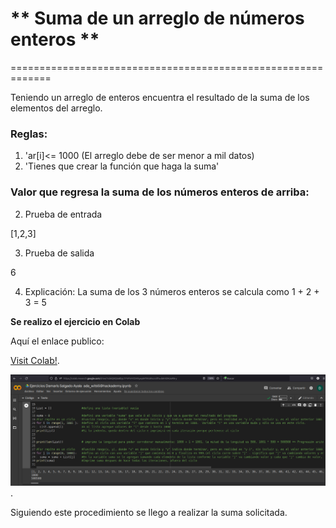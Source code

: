 #  ** Suma de un arreglo de números enteros **
=============================================================

Teniendo un arreglo de enteros encuentra el resultado de la suma de los elementos del arreglo.

### Reglas:

1. 'ar[i]<= 1000 (El arreglo debe de ser menor a mil datos) 
2. 'Tienes que crear la función que haga la suma'


### Valor que regresa la suma de los números enteros de arriba:

2. Prueba de entrada

[1,2,3]

3. Prueba de salida

6

4. Explicación: 
La suma de los 3 números enteros se calcula como 1 + 2 + 3 = 5

**Se realizo el ejercicio en Colab**

Aquí el enlace publico: 

[Visit Colab!](https://colab.research.google.com/drive/1obkQKQIa8DyL7YVF54YZ34Xyep84TAIU#scrollTo=51_zDnUEVpWE).

![Esta es una imagen](IMAGEN/Colabsumaarray.png).

Siguiendo este procedimiento se llego a realizar la suma solicitada.